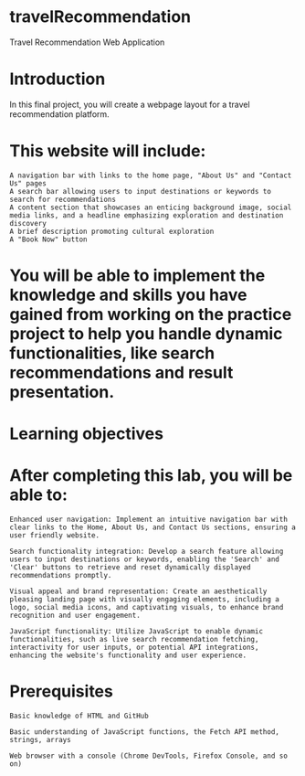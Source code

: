 # travelRecommendation
Travel Recommendation Web Application

# Introduction

In this final project, you will create a webpage layout for a travel recommendation platform.

# This website will include:

    A navigation bar with links to the home page, "About Us" and "Contact Us" pages
    A search bar allowing users to input destinations or keywords to search for recommendations
    A content section that showcases an enticing background image, social media links, and a headline emphasizing exploration and destination discovery
    A brief description promoting cultural exploration
    A "Book Now" button

# You will be able to implement the knowledge and skills you have gained from working on the practice project to help you handle dynamic functionalities, like search recommendations and result presentation.
# Learning objectives

# After completing this lab, you will be able to:

    Enhanced user navigation: Implement an intuitive navigation bar with clear links to the Home, About Us, and Contact Us sections, ensuring a user friendly website.

    Search functionality integration: Develop a search feature allowing users to input destinations or keywords, enabling the 'Search' and 'Clear' buttons to retrieve and reset dynamically displayed recommendations promptly.

    Visual appeal and brand representation: Create an aesthetically pleasing landing page with visually engaging elements, including a logo, social media icons, and captivating visuals, to enhance brand recognition and user engagement.

    JavaScript functionality: Utilize JavaScript to enable dynamic functionalities, such as live search recommendation fetching, interactivity for user inputs, or potential API integrations, enhancing the website's functionality and user experience.

# Prerequisites

    Basic knowledge of HTML and GitHub

    Basic understanding of JavaScript functions, the Fetch API method, strings, arrays

    Web browser with a console (Chrome DevTools, Firefox Console, and so on)
